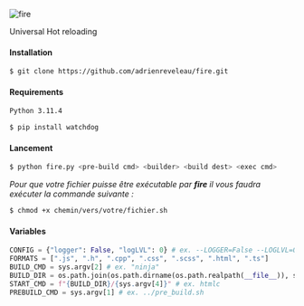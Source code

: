 ![fire](https://github.com/adrienreveleau/fire/assets/131309787/7a8fef99-b3d3-43da-8edf-cc34a8359035)

Universal Hot reloading

#### Installation
```bash
$ git clone https://github.com/adrienreveleau/fire.git
```
#### Requirements
```bash
Python 3.11.4

$ pip install watchdog  
```
#### Lancement

```bash
$ python fire.py <pre-build cmd> <builder> <build dest> <exec cmd> 
```
*Pour que votre fichier puisse être exécutable par **fire** il vous faudra exécuter la commande suivante :*
```bash
$ chmod +x chemin/vers/votre/fichier.sh
```
#### Variables

```python
CONFIG = {"logger": False, "logLVL": 0} # ex. --LOGGER=False --LOGLVL=0
FORMATS = [".js", ".h", ".cpp", ".css", ".scss", ".html", ".ts"]
BUILD_CMD = sys.argv[2] # ex. "ninja"
BUILD_DIR = os.path.join(os.path.dirname(os.path.realpath(__file__)), sys.argv[3]) # ex. ../build
START_CMD = f"{BUILD_DIR}/{sys.argv[4]}" # ex. htmlc 
PREBUILD_CMD = sys.argv[1] # ex. ../pre_build.sh
```
